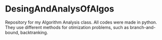 # DesingAndAnalysOfAlgos

Repository for my Algorithm Analysis class.
All codes were made in python.
They use different methods for otimization problems, such as branch-and-bound, backtranking.